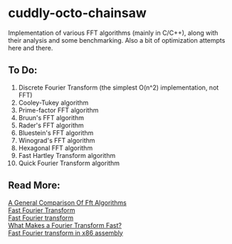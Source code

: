 # cuddly-octo-chainsaw
Implementation of various FFT algorithms (mainly in C/C++), along with their analysis and some benchmarking. Also a bit of optimization attempts here and there.

## To Do:
1. Discrete Fourier Transform (the simplest O(n^2) implementation, not FFT)
2. Cooley-Tukey algorithm
3. Prime-factor FFT algorithm
4. Bruun's FFT algorithm
5. Rader's FFT algorithm
6. Bluestein's FFT algorithm
7. Winograd's FFT algorithm
8. Hexagonal FFT algorithm
9. Fast Hartley Transform algorithm
10. Quick Fourier Transform algorithm

## Read More:
[A General Comparison Of Fft Algorithms](https://www.cypress.com/file/55401/download)\
[Fast Fourier Transform](https://rosettacode.org/wiki/Fast_Fourier_transform)\
[Fast Fourier transform](https://en.wikipedia.org/wiki/Fast_Fourier_transform)\
[What Makes a Fourier Transform Fast?](https://www.algorithm-archive.org/contents/cooley_tukey/cooley_tukey.html)\
[Fast Fourier transform in x86 assembly](https://www.nayuki.io/page/fast-fourier-transform-in-x86-assembly)
